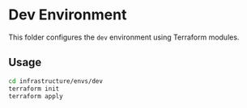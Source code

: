 # Dev Environment

This folder configures the `dev` environment using Terraform modules.

## Usage
```bash
cd infrastructure/envs/dev
terraform init
terraform apply